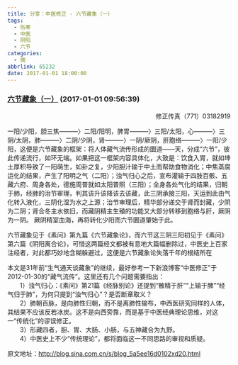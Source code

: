```yaml
---
title: 分享：中医修正 - 六节藏象（一）
tags:
  - 伤寒
  - 中医
  - 阴阳
  - 六节
categories:
  - 摘
abbrlink: 65232
date: 2017-01-01 18:00:00
---
```

###  [六节藏象（一）](http://blog.sina.com.cn/s/blog_5a5ee16d0102xd20.html  "跳转至原文") (2017-01-01 09:56:39)

<p ALIGN="right"><font STYLE="BACKGroUnD-CoLor: #ffffff">修正传真（771）03182919</FONT></P>

一阳/少阳，胆三焦———〉二阳/阳明，脾胃———〉三阳/太阳，心———〉三阴/太阴，肺———〉二阴/少阴，肾———〉一阴/厥阴，肝胞络———〉一阳/少阳，这便是六节藏象的框架：将人体藏气流传形成的圜道——天，分成“六节”，彼此传递流行，如环无端。如果把这一框架内容具体化，大致是：饮食入胃，就如坤土厚积导致了一阳萌生，如卦之复，少阳胆汁输于中土而帮助食物消化；中焦蒸腐运化的结果，产生了阳明之气（二阳）；浊气归心之后，宣布灌输于四肢百骸、五藏六府、周身各处，德施周普就如太阳普照（三阳）；全身各处气化的结果，归朝于肺，经肺的治节审理，判其该升该降该去该藏，此三阴承接三阳，天运到此由气化转入液化，三阴化湿为水之上源；治节审理后，精华部分递交于肾而封藏，少阴为二阴；肾合冬主水依旧，而藏阴精主生殖的功能又大部分转移到胞络与肝，厥阴为一阴。 厥阴精室血海，再将转化少阳而六节圜道肇始于此。

六节藏象见于《素问》第九篇《六节藏象论》，而六节这三阴三阳初见于《素问》第六篇《阴阳离合论》，可惜这两篇经文都被有意地大篇幅删除过，中医史上百家注经者，对此都巧妙地含糊躲避过，这便是六节藏象论失落千年的根结所在

本文是31年前“生气通天谈藏象”的继续，最好参考一下新浪博客“中医修正”于2012-01-30的“藏气流传”。这里还有几个问题需要指出：    
　　1）浊气归心：《素问》第21篇《经脉别论》还提到“散精于肝”“上输于脾”“经气归于肺”，为何只提到“浊气归心”？是否断章取义？    
　　2）肺朝百脉，是向肺性归朝，而不是离肺性输布，中西医研究同样的人体，其结果不应该反若冰炭。这不是向西旁靠，而是基于中医经典理论思维，对这一“传统化”的谬误修正。    
　　3）形藏四者，胆、胃、大肠、小肠，与五神藏合为九野。    
　　4）中医史上不少“传统理论”，都将面临这一不同思路的审视和质疑。    


原文地址：http://blog.sina.com.cn/s/blog_5a5ee16d0102xd20.html